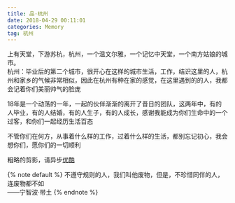 ```yaml
---
title: 品·杭州
date: 2018-04-29 00:11:01
categories: Memory
tag: 杭州
---
```


上有天堂，下游苏杭，杭州，一个温文尔雅，一个记忆中天堂，一个南方姑娘的城市。  
杭州：毕业后的第二个城市，很开心在这样的城市生活，工作，结识这里的人，杭州和家乡的气候非常相似，因此在杭州有种在家的感觉，在这里遇到的的人，我都会记着你们美丽帅气的脸庞

18年是一个动荡的一年，一起的伙伴渐渐的离开了昔日的团队，这两年中，有的人毕业，有的人结婚，有的人生子，有的人成长，感谢我能成为你们生命中的一个过客，和你们一起经历生活百态

不管你们在何方，从事着什么样的工作，过着什么样的生活，都别忘记初心，我会想你们，愿你们的一切顺利

粗略的剪影，请异步[优酷](http://v.youku.com/v_show/id_XMzU4NTgyMDE0NA==.html?spm=a2hzp.8244740.0.0)

{% note default %} 
不遵守规则的人，我们叫他废物，但是，不珍惜同伴的人，连废物都不如  
——宁智波·带土
{% endnote %}